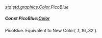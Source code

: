 _[std](../../modules/std/std-module.md):[std.graphics](../../modules/std/std-graphics.md).[Color](../../modules/std/std-graphics-color.md).PicoBlue_
##### Const PicoBlue:[Color](../../modules/std/std-graphics-color.md)
PicoBlue. Equivalent to New Color( .1,.16,.32 ).
